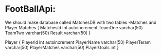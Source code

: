 # FootBallApi:
We should make database called MatchesDB with two tables -Matches and Player
Matches
{ 
 MatchesId int autoincrement
 TeamOne varchar(50)
 TeamTwo varchar(50)
 Result varchar(50)
}

Player
{
 PlayerId int autoincrement
 PlayerName varchar(50)
 PlayerTeram varchar(50)
 PlayerMatches varchar(50)
 PlayerGoals int
}
